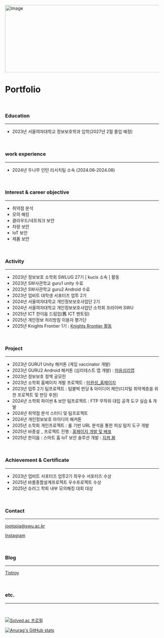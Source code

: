                                                                                                 
<img width="1112" height="220" alt="Image" src="https://github.com/user-attachments/assets/20b767e1-402f-45fc-95eb-e571be8c9b7d" />


# Portfolio
<br>

### Education
---
- 2023년 서울여자대학교 정보보호학과 입학(2027년 2월 졸업 예정)

<br>

### work experience
---

- 2024년 두나무 인턴 리서치팀 소속 (2024.06-2024.08)

<br>

  ### Interest & career objective
---

- 취약점 분석
- 모의 해킹
- 클라우드/네트워크 보안
- 차량 보안
- IoT 보안
- 제품 보안

<br>

### Activity

---

- 2023년 정보보호 소학회 SWLUG 27기 [ kucis 소속 ] 활동
- 2023년 SW사관학교 guru1 unity 수료
- 2023년 SW사관학교 guru2 Android 수료
- 2023년 업비트 대학생 서포터즈 업투 2기
- 2024년 서울여자대학교 개인정보보호사업단 2기
- 2024년 서울여자대학교 개인정보보호사업단 소학회 프라이버 SWU
- 2025년 ICT 한이음 드림업(舊 ICT 멘토링)
- 2025년 개인정보 처리방침 이용자 평가단
- 2025년 Knights Frontier 1기 : [Knights Rrontier 활동](https://github.com/Jo0dY/Knights-Frontier)

<br>

### Project

---
- 2023년 GURU1 Unity  해커톤 (게임 vaccinator 개발) 
- 2023년 GURU2 Android  해커톤 (심리테스트 앱 개발) : [마음심리앱](https://github.com/Jo0dY/Android_14)
- 2023년 정보보호 정책 공모전
- 2023년 소학회 홈페이지 개발 프로젝트 : [미완성_홈페이지](https://github.com/swuswlug/webdev)
- 2023년 업투 2기 팀프로젝트 : 텀블벅 펀딩 & 아이디어 제안(디지털 취약계층을 위한 프로젝트 및 펀딩 후원)
- 2024년 소학회 파이썬 & 보안 팀프로젝트 : FTP 무작위 대입 공격 도구 실습 & 개발
- 2024년 취약점 분석 스터디 및 팀프로젝트
- 2024년 개인정보보호 아이디어 해커톤
- 2025년 소학회 개인프로젝트 : 룰 기반 URL 분석을 통한 피싱 탐지 도구 개발
- 2025년 바종설 _ 프로젝트 진행 : [ 홈페이지 개발 및 배포](https://github.com/secu-zin/trash_hunter)
- 2025년 한이음 : 스마트 홈 IoT 보안 솔루션 개발 : [지켜,봄](https://github.com/Jo0dY?tab=repositories)

<br>

### Achievement & Certificate

---

- 2023년 업비트 서포터즈  업투2기 최우수 서포터즈 수상
- 2025년 바롬종합설계프로젝트 우수프로젝트 수상
- 2025년 슈러그 학회 내부 모의해킹 대회 대상


<br>

### Contact

--- 

jootopia@swu.ac.kr

[Instagram](https://www.instagram.com/im_jo0dy?igsh=MW5xeGNscDhkcDlibg==&utm_source=qr)

<br>

### Blog 

---

[Tistroy](https://jootopia0808.tistory.com/)

<br>

### etc.

--- 
<br>

 [![Solved.ac 프로필](http://mazassumnida.wtf/api/v2/generate_badge?boj=jootopia0808)](https://solved.ac/jootopia)

 
 [![Anurag's GitHub stats](https://github-readme-stats.vercel.app/api?username=jo0dy)](https://github.com/jo0dy/github-readme-stats)
<!--
**Jo0dY/Jo0dy** is a ✨ _special_ ✨ repository because its `README.md` (this file) appears on your GitHub profile.

Here are some ideas to get you started:

- 🌱 I’m currently learning ...
- 😄 Pronouns: ...


